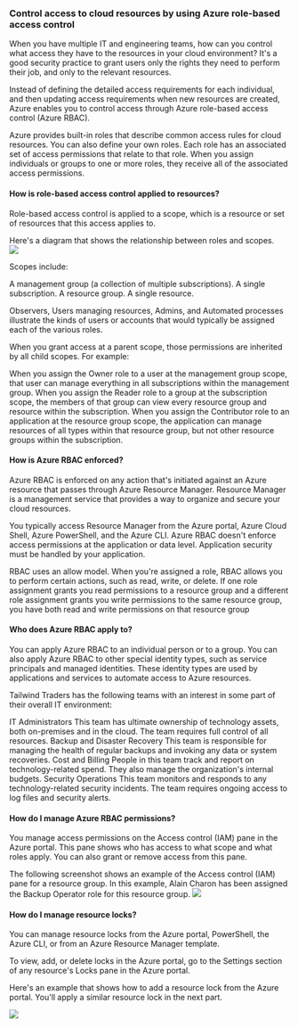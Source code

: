 ### Control access to cloud resources by using Azure role-based access control
When you have multiple IT and engineering teams, how can you control what access they have to the resources in your cloud environment? It's a good security practice to grant users only the rights they need to perform their job, and only to the relevant resources.

Instead of defining the detailed access requirements for each individual, and then updating access requirements when new resources are created, Azure enables you to control access through Azure role-based access control (Azure RBAC).

Azure provides built-in roles that describe common access rules for cloud resources. You can also define your own roles. Each role has an associated set of access permissions that relate to that role. When you assign individuals or groups to one or more roles, they receive all of the associated access permissions.

#### How is role-based access control applied to resources?
Role-based access control is applied to a scope, which is a resource or set of resources that this access applies to.

Here's a diagram that shows the relationship between roles and scopes.  
<img src="https://learn.microsoft.com/en-us/training/azure-fundamentals/build-cloud-governance-strategy-azure/media/4-role-scope-0223bfae.png">  

Scopes include:

A management group (a collection of multiple subscriptions).
A single subscription.
A resource group.
A single resource.

Observers, Users managing resources, Admins, and Automated processes illustrate the kinds of users or accounts that would typically be assigned each of the various roles.

When you grant access at a parent scope, those permissions are inherited by all child scopes. For example:

When you assign the Owner role to a user at the management group scope, that user can manage everything in all subscriptions within the management group.
When you assign the Reader role to a group at the subscription scope, the members of that group can view every resource group and resource within the subscription.
When you assign the Contributor role to an application at the resource group scope, the application can manage resources of all types within that resource group, but not other resource groups within the subscription.

#### How is Azure RBAC enforced?
Azure RBAC is enforced on any action that's initiated against an Azure resource that passes through Azure Resource Manager. Resource Manager is a management service that provides a way to organize and secure your cloud resources.

You typically access Resource Manager from the Azure portal, Azure Cloud Shell, Azure PowerShell, and the Azure CLI. Azure RBAC doesn't enforce access permissions at the application or data level. Application security must be handled by your application.

RBAC uses an allow model. When you're assigned a role, RBAC allows you to perform certain actions, such as read, write, or delete. If one role assignment grants you read permissions to a resource group and a different role assignment grants you write permissions to the same resource group, you have both read and write permissions on that resource group

#### Who does Azure RBAC apply to?
You can apply Azure RBAC to an individual person or to a group. You can also apply Azure RBAC to other special identity types, such as service principals and managed identities. These identity types are used by applications and services to automate access to Azure resources.

Tailwind Traders has the following teams with an interest in some part of their overall IT environment:

IT Administrators This team has ultimate ownership of technology assets, both on-premises and in the cloud. The team requires full control of all resources.
Backup and Disaster Recovery This team is responsible for managing the health of regular backups and invoking any data or system recoveries.
Cost and Billing People in this team track and report on technology-related spend. They also manage the organization's internal budgets.
Security Operations This team monitors and responds to any technology-related security incidents. The team requires ongoing access to log files and security alerts.

#### How do I manage Azure RBAC permissions?
You manage access permissions on the Access control (IAM) pane in the Azure portal. This pane shows who has access to what scope and what roles apply. You can also grant or remove access from this pane.

The following screenshot shows an example of the Access control (IAM) pane for a resource group. In this example, Alain Charon has been assigned the Backup Operator role for this resource group.
<img src="https://learn.microsoft.com/en-us/training/azure-fundamentals/build-cloud-governance-strategy-azure/media/4-role-based-access-control-blade-360b5130.png"> 

#### How do I manage resource locks?
You can manage resource locks from the Azure portal, PowerShell, the Azure CLI, or from an Azure Resource Manager template.

To view, add, or delete locks in the Azure portal, go to the Settings section of any resource's Locks pane in the Azure portal.

Here's an example that shows how to add a resource lock from the Azure portal. You'll apply a similar resource lock in the next part.

<img src="https://learn.microsoft.com/en-us/training/azure-fundamentals/build-cloud-governance-strategy-azure/media/7-portal-add-lock-ebc3d24c.png">







